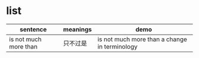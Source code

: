# list

|sentence | meanings | demo |
|----|----|-----|
| is not much more than | 只不过是 | is not much more than a change in terminology |
